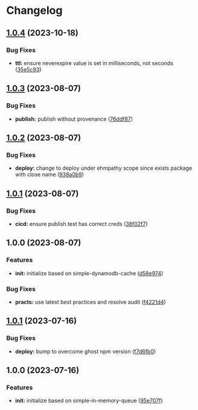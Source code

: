 # Changelog

## [1.0.4](https://github.com/ehmpathy/simple-dynamodb-cache/compare/v1.0.3...v1.0.4) (2023-10-18)


### Bug Fixes

* **ttl:** ensure neverexpire value is set in milliseconds, not seconds ([35e5c93](https://github.com/ehmpathy/simple-dynamodb-cache/commit/35e5c931a1bf67e56964a94bc30b31de268edc71))

## [1.0.3](https://github.com/ehmpathy/simple-dynamodb-cache/compare/v1.0.2...v1.0.3) (2023-08-07)


### Bug Fixes

* **publish:** publish without provenance ([76ddf87](https://github.com/ehmpathy/simple-dynamodb-cache/commit/76ddf87a2cba7c6aa5f190961bf2266d226f7a4f))

## [1.0.2](https://github.com/ehmpathy/simple-dynamodb-cache/compare/v1.0.1...v1.0.2) (2023-08-07)


### Bug Fixes

* **deploy:** change to deploy under ehmpathy scope since exists package with close name ([938a0b9](https://github.com/ehmpathy/simple-dynamodb-cache/commit/938a0b9d731b319e887a6ca583073bbb72bf6633))

## [1.0.1](https://github.com/ehmpathy/simple-dynamodb-cache/compare/v1.0.0...v1.0.1) (2023-08-07)


### Bug Fixes

* **cicd:** ensure publish.test has correct creds ([38f02f7](https://github.com/ehmpathy/simple-dynamodb-cache/commit/38f02f71f2659c465c99c81e6d40358560020923))

## 1.0.0 (2023-08-07)


### Features

* **init:** initialize based on simple-dynamodb-cache ([d58e974](https://github.com/ehmpathy/simple-dynamodb-cache/commit/d58e974e92f284ee95c5237eee7633fe857cf061))


### Bug Fixes

* **practs:** use latest best practices and resolve audit ([f4221d4](https://github.com/ehmpathy/simple-dynamodb-cache/commit/f4221d478871e8de217fe2e88b651837ac9e819b))

## [1.0.1](https://github.com/ehmpathy/simple-dynamodb-cache/compare/v1.0.0...v1.0.1) (2023-07-16)


### Bug Fixes

* **deploy:** bump to overcome ghost npm version ([f7d6fb0](https://github.com/ehmpathy/simple-dynamodb-cache/commit/f7d6fb016006bdea7535e16319987d0725daae7a))

## 1.0.0 (2023-07-16)


### Features

* **init:** initialize based on simple-in-memory-queue ([95e707f](https://github.com/ehmpathy/simple-dynamodb-cache/commit/95e707f379c0d13514ac3e04aab56156a9674753))
